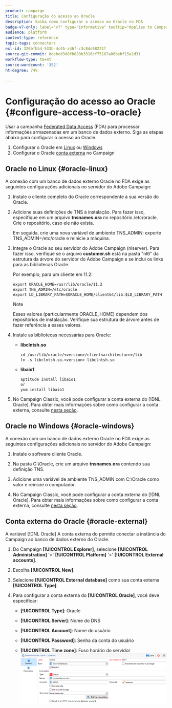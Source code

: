 ```yaml
---
product: campaign
title: Configuração do acesso ao Oracle
description: Saiba como configurar o acesso ao Oracle no FDA
badge-v7-only: label="v7" type="Informative" tooltip="Applies to Campaign Classic v7 only"
audience: platform
content-type: reference
topic-tags: connectors
exl-id: 320bfbb4-533b-4c45-a46f-c3c8dd68221f
source-git-commit: 8debcd3d8fb883b3316cf75187a86bebf15a1d31
workflow-type: tm+mt
source-wordcount: '352'
ht-degree: 74%

---
```


# Configuração do acesso ao Oracle {#configure-access-to-oracle}



Usar a campanha [Federated Data Access](../../installation/using/about-fda.md) (FDA) para processar informações armazenadas em um banco de dados externo. Siga as etapas abaixo para configurar o acesso ao Oracle.

1. Configurar o Oracle em [Linux](#oracle-linux) ou [Windows](#azure-windows)
1. Configurar o Oracle [conta externa](#oracle-external) no Campaign

## Oracle no Linux {#oracle-linux}

A conexão com um banco de dados externo Oracle no FDA exige as seguintes configurações adicionais no servidor do Adobe Campaign:

1. Instale o cliente completo do Oracle correspondente à sua versão do Oracle.
1. Adicione suas definições de TNS à instalação. Para fazer isso, especifique em um arquivo **tnsnames.ora** no repositório /etc/oracle. Crie o repositório, caso ele não exista.

   Em seguida, crie uma nova variável de ambiente TNS_ADMIN: exporte TNS_ADMIN=/etc/oracle e reinicie a máquina.

1. Integre o Oracle ao seu servidor do Adobe Campaign (nlserver). Para fazer isso, verifique se o arquivo **customer.sh** está na pasta &quot;nl6&quot; da estrutura da árvore do servidor do Adobe Campaign e se inclui os links para as bibliotecas Oracle.

   Por exemplo, para um cliente em 11.2:

   ```
   export ORACLE_HOME=/usr/lib/oracle/11.2
   export TNS_ADMIN=/etc/oracle
   export LD_LIBRARY_PATH=$ORACLE_HOME/client64/lib:$LD_LIBRARY_PATH
   ```

   >[!NOTE]
   >
   >Esses valores (particularmente ORACLE_HOME) dependem dos repositórios de instalação. Verifique sua estrutura de árvore antes de fazer referência a esses valores.

1. Instale as bibliotecas necessárias para Oracle:

   * **libclntsh.so**

      ```
      cd /usr/lib/oracle/<version>/client<architecture>/lib
      ln -s libclntsh.so.<version> libclntsh.so
      ```

   * **libaio1**

      ```
      aptitude install libaio1
      or
      yum install libaio1
      ```

1. No Campaign Classic, você pode configurar a conta externa do [!DNL Oracle]. Para obter mais informações sobre como configurar a conta externa, consulte [nesta seção](#oracle-external).

## Oracle no Windows {#oracle-windows}

A conexão com um banco de dados externo Oracle no FDA exige as seguintes configurações adicionais no servidor do Adobe Campaign:

1. Instale o software cliente Oracle.

1. Na pasta C:\Oracle, crie um arquivo **tnsnames.ora** contendo sua definição TNS.

1. Adicione uma variável de ambiente TNS_ADMIN com C:\Oracle como valor e reinicie o computador.

1. No Campaign Classic, você pode configurar a conta externa do [!DNL Oracle]. Para obter mais informações sobre como configurar a conta externa, consulte [nesta seção](#oracle-external).

## Conta externa do Oracle {#oracle-external}

A variável [!DNL Oracle] A conta externa do permite conectar a instância do Campaign ao banco de dados externo do Oracle.

1. Do Campaign **[!UICONTROL Explorer]**, selecione **[!UICONTROL Administration]** &#39;>&#39; **[!UICONTROL Platform]** &#39;>&#39; **[!UICONTROL External accounts]**.

1. Escolha **[!UICONTROL New]**.

1. Selecione **[!UICONTROL External database]** como sua conta externa **[!UICONTROL Type]**.

1. Para configurar a conta externa do **[!UICONTROL Oracle]**, você deve especificar:

   * **[!UICONTROL Type]**: Oracle

   * **[!UICONTROL Server]**: Nome do DNS

   * **[!UICONTROL Account]**: Nome do usuário

   * **[!UICONTROL Password]**: Senha da conta do usuário

   * **[!UICONTROL Time zone]**: Fuso horário do servidor
   ![](assets/oracle_config.png)

